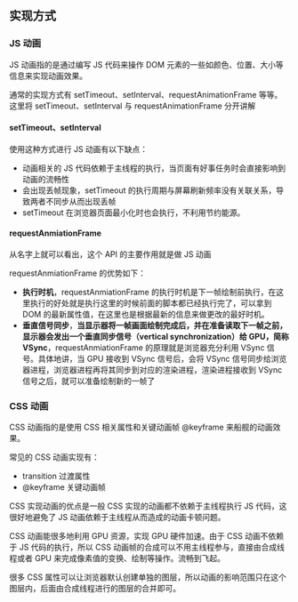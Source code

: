 
## 实现方式

### JS 动画

JS 动画指的是通过编写 JS 代码来操作 DOM 元素的一些如颜色、位置、大小等信息来实现动画效果。

通常的实现方式有 setTimeout、setInterval、requestAnimationFrame 等等。这里将 setTimeout、setInterval 与 requestAnimationFrame 分开讲解

#### setTimeout、setInterval

使用这种方式进行 JS 动画有以下缺点：

- 动画相关的 JS 代码依赖于主线程的执行，当页面有好事任务时会直接影响到动画的流畅性
- 会出现丢帧现象，setTimeout 的执行周期与屏幕刷新频率没有关联关系，导致两者不同步从而出现丢帧
- setTimeout 在浏览器页面最小化时也会执行，不利用节约能源。

#### requestAnmiationFrame

从名字上就可以看出，这个 API 的主要作用就是做 JS 动画

requestAnmiationFrame 的优势如下：

- **执行时机**，requestAnmiationFrame 的执行时机是下一帧绘制前执行，在这里执行的好处就是执行这里的时候前面的脚本都已经执行完了，可以拿到 DOM 的最新属性值，在这里也是根据最新的信息来做更改的最好时机。
- **垂直信号同步**，**当显示器将一帧画面绘制完成后，并在准备读取下一帧之前，显示器会发出一个垂直同步信号（vertical synchronization）给 GPU，简称 VSync**，requestAnmiationFrame 的原理就是浏览器充分利用 VSync 信号。具体地讲，当 GPU 接收到 VSync 信号后，会将 VSync 信号同步给浏览器进程，浏览器进程再将其同步到对应的渲染进程，渲染进程接收到 VSync 信号之后，就可以准备绘制新的一帧了

### CSS 动画

CSS 动画指的是使用 CSS 相关属性和关键动画帧 @keyframe 来船舰的动画效果。

常见的 CSS 动画实现有：

- transition 过渡属性
- @keyframe 关键动画帧

CSS 实现动画的优点是一般 CSS 实现的动画都不依赖于主线程执行 JS 代码，这很好地避免了 JS 动画依赖于主线程从而造成的动画卡顿问题。

CSS 动画能很多地利用 GPU 资源，实现 GPU 硬件加速。由于 CSS 动画不依赖于 JS 代码的执行，所以 CSS 动画帧的合成可以不用主线程参与，直接由合成线程或者 GPU 来完成像素值的变换、绘制等操作。流畅到飞起。

很多 CSS 属性可以让浏览器默认创建单独的图层，所以动画的影响范围只在这个图层内，后面由合成线程进行的图层的合并即可。